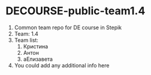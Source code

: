 # DECOURSE-public-team1.4
<ol>
<li>Common team repo for DE course in Stepik</li>


<li>Team: 1.4  </li>
<li>Team list:  
<ol style="list-style-type: decimal;">
<li>Кристина  </li>
<li>Антон  </li>
<li>аЕлизавета  </li>
</ol>
</li>
<li>You could add any additional info here</li>
</ol>
